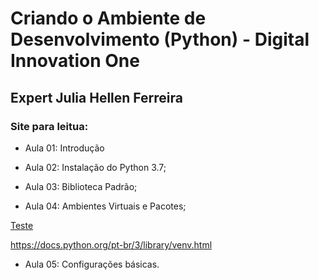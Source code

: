 # Criando o Ambiente de Desenvolvimento (Python) - Digital Innovation One

## Expert Julia Hellen Ferreira

### Site para leitua:
- Aula 01: Introdução

- Aula 02: Instalação do Python 3.7;

- Aula 03: Biblioteca Padrão;

- Aula 04: Ambientes Virtuais e Pacotes;

[Teste](https://docs.python.org/pt-br/3/tutorial/venv.html)

https://docs.python.org/pt-br/3/library/venv.html

- Aula 05: Configurações básicas.


